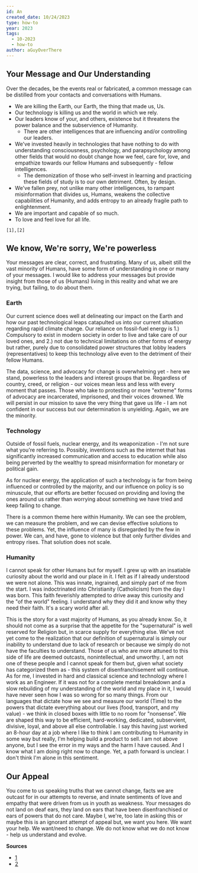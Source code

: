 ```yaml
---
id: An
created_date: 10/24/2023
type: how-to
year: 2023
tags:
  - 10-2023
  - how-to
author: aGuyOverThere
---
```

## Your Message and Our Understanding

Over the decades, be the events real or fabricated, a common message can be distilled from your contacts and conversations with Humans.

- We are killing the Earth, our Earth, the thing that made us, Us.
- Our technology is killing us and the world in which we rely.
- Our leaders know of your, and others, existence but it threatens the power balance and the subservience of Humanity.
    - There are other intelligences that are influencing and/or controlling our leaders.
- We've invested heavily in technologies that have nothing to do with understanding consciousness, psychology, and parapsychology among other fields that would no doubt change how we feel, care for, love, and empathize towards our fellow Humans and subsequently - fellow intelligences.
    - The demonization of those who self-invest in learning and practicing these fields of study is to our own detriment. Often, by design.
- We've fallen prey, not unlike many other intelligences, to rampant misinformation that divides us, Humans, weakens the collective capabilities of Humanity, and adds entropy to an already fragile path to enlightenment.
- We are important and capable of so much.
- To love and feel love for all life.

`[1],[2]`
## We know, We're sorry, We're powerless

Your messages are clear, correct, and frustrating. Many of us, albeit still the vast minority of Humans, have some form of understanding in one or many of your messages. I would like to address your messages but provide insight from those of us (Humans) living in this reality and what we are trying, but failing, to do about them.

### Earth

Our current science does well at delineating our impact on the Earth and how our past technological leaps catapulted us into our current situation regarding rapid climate change. Our reliance on fossil-fuel energy is 1.) Compulsory to exist in modern society in order to live and take care of our loved ones, and 2.) not due to technical limitations on other forms of energy but rather, purely due to consolidated power structures that lobby leaders (representatives) to keep this technology alive even to the detriment of their fellow Humans.

The data, science, and advocacy for change is overwhelming yet - here we stand, powerless to the leaders and interest groups that be. Regardless of country, creed, or religion - our voices mean less and less with every moment that passes. Those who take to protesting or more "extreme" forms of advocacy are incarcerated, imprisoned, and their voices drowned. We will persist in our mission to save the very thing that gave us life - I am not confident in our success but our determination is unyielding. Again, we are the minority.

### Technology

Outside of fossil fuels, nuclear energy, and its weaponization - I'm not sure what you're referring to. Possibly, inventions such as the internet that has significantly increased communication and access to education while also being perverted by the wealthy to spread misinformation for monetary or political gain.

As for nuclear energy, the application of such a technology is far from being influenced or controlled by the majority, and our influence on policy is so minuscule, that our efforts are better focused on providing and loving the ones around us rather than worrying about something we have tried and keep failing to change.

There is a common theme here within Humanity. We can see the problem, we can measure the problem, and we can devise effective solutions to these problems. Yet, the influence of many is disregarded by the few in power. We can, and have, gone to violence but that only further divides and entropy rises. That solution does not scale.

### Humanity

I cannot speak for other Humans but for myself. I grew up with an insatiable curiosity about the world and our place in it. I felt as if I already understood we were not alone. This was innate, ingrained, and simply part of me from the start. I was indoctrinated into Christianity (Catholicism) from the day I was born. This faith feverishly attempted to drive away this curiosity and the "of the world" feeling. I understand why they did it and know why they need their faith. It's a scary world after all.

This is the story for a vast majority of Humans, as you already know. So, it should not come as a surprise that the appetite for the "supernatural" is well reserved for Religion but, in scarce supply for everything else. We've not yet come to the realization that our definition of supernatural is simply our inability to understand due to lack of research or because we simply do not have the faculties to understand. Those of us who are more attuned to this side of life are deemed outcasts, nonintellectual, and unworthy. I, am not one of these people and I cannot speak for them but, given what society has categorized them as - this system of disenfranchisement will continue. As for me, I invested in hard and classical science and technology where I work as an Engineer. If it was not for a complete mental breakdown and a slow rebuilding of my understanding of the world and my place in it, I would have never seen how I was so wrong for so many things. From our languages that dictate how we see and measure our world (Time) to the powers that dictate everything about our lives (food, transport, and my value) - we think in closed boxes with little to no room for "nonsense". We are shaped this way to be efficient, hard-working, dedicated, subservient, divisive, loyal, and above all else controllable. I say this having just worked an 8-hour day at a job where I like to think I am contributing to Humanity in some way but really, I'm helping build a product to sell. I am not above anyone, but I see the error in my ways and the harm I have caused. And I know what I am doing right now to change. Yet, a path forward is unclear. I don't think I'm alone in this sentiment.

## Our Appeal

You come to us speaking truths that we cannot change, facts we are outcast for in our attempts to reverse, and innate sentiments of love and empathy that were driven from us in youth as weakness. Your messages do not land on deaf ears, they land on ears that have been disenfranchised or ears of powers that do not care. Maybe I, we're, too late in asking this or maybe this is an ignorant attempt of appeal but, we want you here. We want your help. We want/need to change. We do not know what we do not know - help us understand and evolve.


**Sources**

- [1](https://www.reddit.com/r/aliens/comments/17fjbmr/alien_message_to_mankind_do_you_wish_that_we_show/)
- [2](https://en.wikipedia.org/wiki/Ariel_School_UFO_incident)